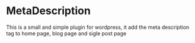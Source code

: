 # MetaDescription
This is a small and simple plugin for wordpress, it add the meta description tag to home page, blog page and sigle post page
